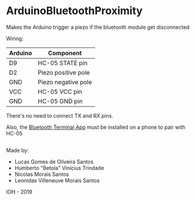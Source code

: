 
# ArduinoBluetoothProximity
Makes the Arduino trigger a piezo if the bluetooth module get disconnected

Wiring:

| Arduino  | Component |
|----------|-----------|
|D9|HC-05 STATE pin|
|D2|Piezo positive pole|
|GND|Piezo negative pole|
|VCC|HC-05 VCC pin|
|GND|HC-05 GND pin|

There's no need to connect TX and RX pins.

Also, the [Bluetooth Terminal App]([https://play.google.com/store/apps/details?id=Qwerty.BluetoothTerminal&hl=pt_BR](https://play.google.com/store/apps/details?id=Qwerty.BluetoothTerminal&hl=pt_BR)) must be installed on a phone to pair with HC-05
##
Made by:
* Lucas Gomes de Oliveira Santos
* Humberto "Betola" Vinícius Trindade
* Nicolas Morais Santos
* Leonidas Villeneuve Morais Santos

IOH - 2019
